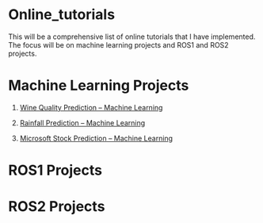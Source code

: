 # Online_tutorials
This will be a comprehensive list of online tutorials that I have implemented. The focus will be on machine learning projects and ROS1 and ROS2 projects.

# Machine Learning Projects
1. [Wine Quality Prediction – Machine Learning](https://www.geeksforgeeks.org/wine-quality-prediction-machine-learning/)

3. [Rainfall Prediction – Machine Learning](https://www.geeksforgeeks.org/rainfall-prediction-using-machine-learning-python/)

4. [Microsoft Stock Prediction – Machine Learning](https://www.geeksforgeeks.org/microsoft-stock-price-prediction-with-machine-learning/)
# ROS1 Projects


# ROS2 Projects

